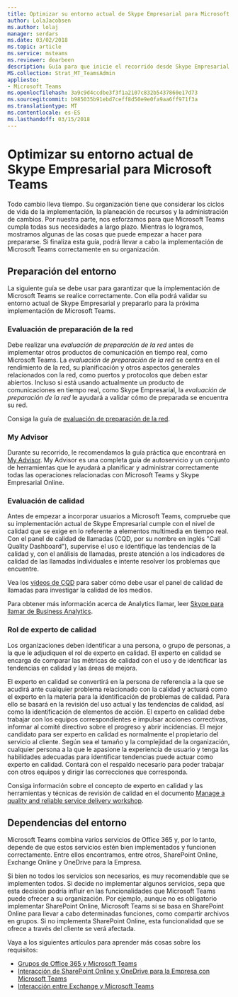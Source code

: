 ```yaml
---
title: Optimizar su entorno actual de Skype Empresarial para Microsoft Teams
author: LolaJacobsen
ms.author: lolaj
manager: serdars
ms.date: 03/02/2018
ms.topic: article
ms.service: msteams
ms.reviewer: dearbeen
description: Guía para que inicie el recorrido desde Skype Empresarial a Microsoft Teams.
MS.collection: Strat_MT_TeamsAdmin
appliesto:
- Microsoft Teams
ms.openlocfilehash: 3a9c9d4ccdbe3f3f1a2107c832b5437860e17d73
ms.sourcegitcommit: b985035b91ebd7ceff8d50e9e0fa9aa6ff971f3a
ms.translationtype: MT
ms.contentlocale: es-ES
ms.lasthandoff: 03/15/2018
---
```

<a name="optimize-your-current-skype-for-business-environment-for-microsoft-teams"></a>Optimizar su entorno actual de Skype Empresarial para Microsoft Teams
==============================================================

Todo cambio lleva tiempo. Su organización tiene que considerar los ciclos de vida de la implementación, la planeación de recursos y la administración de cambios. Por nuestra parte, nos esforzamos para que Microsoft Teams cumpla todas sus necesidades a largo plazo. Mientras lo logramos, mostramos algunas de las cosas que puede empezar a hacer para prepararse. Si finaliza esta guía, podrá llevar a cabo la implementación de Microsoft Teams correctamente en su organización.

## <a name="environmental-readiness"></a>Preparación del entorno


La siguiente guía se debe usar para garantizar que la implementación de Microsoft Teams se realice correctamente. Con ella podrá validar su entorno actual de Skype Empresarial y prepararlo para la próxima implementación de Microsoft Teams.   


### <a name="network-readiness-assessment"></a>Evaluación de preparación de la red


Debe realizar una *evaluación de preparación de la red* antes de implementar otros productos de comunicación en tiempo real, como Microsoft Teams. La *evaluación de preparación de la red* se centra en el rendimiento de la red, su planificación y otros aspectos generales relacionados con la red, como puertos y protocolos que deben estar abiertos. Incluso si está usando actualmente un producto de comunicaciones en tiempo real, como Skype Empresarial, la *evaluación de preparación de la red* le ayudará a validar cómo de preparada se encuentra su red.

Consiga la guía de [evaluación de preparación de la red](https://go.microsoft.com/fwlink/?linkid=859069).

### <a name="my-advisor"></a>My Advisor


Durante su recorrido, le recomendamos la guía práctica que encontrará en [My Advisor](http://aka.ms/myadvisor). My Advisor es una completa guía de autoservicio y un conjunto de herramientas que le ayudará a planificar y administrar correctamente todas las operaciones relacionadas con Microsoft Teams y Skype Empresarial Online.


### <a name="quality-assessment"></a>Evaluación de calidad


Antes de empezar a incorporar usuarios a Microsoft Teams, compruebe que su implementación actual de Skype Empresarial cumple con el nivel de calidad que se exige en lo referente a elementos multimedia en tiempo real. Con el panel de calidad de llamadas (CQD, por su nombre en inglés "Call Quality Dashboard"), supervise el uso e identifique las tendencias de la calidad y, con el análisis de llamadas, preste atención a los indicadores de calidad de las llamadas individuales e intente resolver los problemas que encuentre.

Vea los [vídeos de CQD](https://www.skypeoperationsframework.com/Academy?SOFTrainings=Leverage%20the%20Investigate%20Media%20Quality%20using%20CQD%20Videos) para saber cómo debe usar el panel de calidad de llamadas para investigar la calidad de los medios.

Para obtener más información acerca de Analytics llamar, leer [Skype para llamar de Business Analytics](/SkypeForBusiness/using-call-quality-in-your-organization/set-up-call-analytics?toc=/MicrosoftTeams/toc.json&bc=/microsoftteams/breadcrumb/toc.json).

### <a name="quality-champion-role"></a>Rol de experto de calidad


Los organizaciones deben identificar a una persona, o grupo de personas, a la que le adjudiquen el rol de experto en calidad. El experto en calidad se encarga de comparar las métricas de calidad con el uso y de identificar las tendencias en calidad y las áreas de mejora.

El experto en calidad se convertirá en la persona de referencia a la que se acudirá ante cualquier problema relacionado con la calidad y actuará como el experto en la materia para la identificación de problemas de calidad. Para ello se basará en la revisión del uso actual y las tendencias de calidad, así como la identificación de elementos de acción. El experto en calidad debe trabajar con los equipos correspondientes e impulsar acciones correctivas, informar al comité directivo sobre el progreso y abrir incidencias. El mejor candidato para ser experto en calidad es normalmente el propietario del servicio al cliente. Según sea el tamaño y la complejidad de la organización, cualquier persona a la que le apasione la experiencia de usuario y tenga las habilidades adecuadas para identificar tendencias puede actuar como experto en calidad. Contará con el respaldo necesario para poder trabajar con otros equipos y dirigir las correcciones que corresponda.

Consiga información sobre el concepto de experto en calidad y las herramientas y técnicas de revisión de calidad en el documento [Manage a quality and reliable service delivery workshop](https://go.microsoft.com/fwlink/?linkid=859071).

## <a name="environmental-dependencies"></a>Dependencias del entorno


Microsoft Teams combina varios servicios de Office 365 y, por lo tanto, depende de que estos servicios estén bien implementados y funcionen correctamente. Entre ellos encontramos, entre otros, SharePoint Online, Exchange Online y OneDrive para la Empresa.

Si bien no todos los servicios son necesarios, es muy recomendable que se implementen todos. Si decide no implementar algunos servicios, sepa que esta decisión podría influir en las funcionalidades que Microsoft Teams puede ofrecer a su organización. Por ejemplo, aunque no es obligatorio implementar SharePoint Online, Microsoft Teams sí se basa en SharePoint Online para llevar a cabo determinadas funciones, como compartir archivos en grupos. Si no implementa SharePoint Online, esta funcionalidad que se ofrece a través del cliente se verá afectada.

Vaya a los siguientes artículos para aprender más cosas sobre los requisitos:
- [Grupos de Office 365 y Microsoft Teams](Office-365-groups.md)
- [Interacción de SharePoint Online y OneDrive para la Empresa con Microsoft Teams](SharePoint-OneDrive-interact.md) 
- [Interacción entre Exchange y Microsoft Teams](Exchange-Teams-interact.md)



